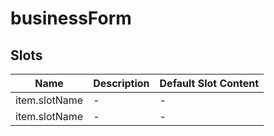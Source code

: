 # businessForm

## Slots

<!-- @vuese:businessForm:slots:start -->
|Name|Description|Default Slot Content|
|---|---|---|
|item.slotName|-|-|
|item.slotName|-|-|

<!-- @vuese:businessForm:slots:end -->



